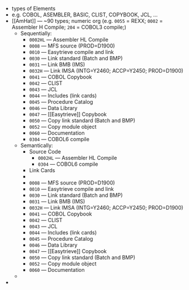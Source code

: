 - types of Elements
- e.g. COBOL, ASEMBLER, BASIC, CLIST, COPYBOOK, JCL, ...
- [[AmHat]] — ~90 types; numeric org (e.g. `0055` = REXX; `0002` = Assembler H Compile; `204` = COBOL3 compile;)
	- Sequentially:
		- `0002HL` — Assembler HL Compile
		- `0008` — MFS source (PROD=D1900)
		- `0010` — Easytrieve compile and link
		- `0030` — Link standard (Batch and BMP)
		- `0031` — Link BMB (IMS)
		- `0032H` — Link IMSA (INTG=Y2460; ACCP=Y2450; PROD=D1900)
		- `0041` — COBOL Copybook
		- `0042` — CLIST
		- `0043` — JCL
		- `0044` — Includes (link cards)
		- `0045` — Procedure Catalog
		- `0046` — Data Library
		- `0047` — [[Easytrieve]] Copybook
		- `0050` — Copy link standard (Batch and BMP)
		- `0052` — Copy module object
		- `0060` — Documentation
		- `0304` — COBOL6 compile
	- Semantically:
		- Source Code
			- `0002HL` — Assembler HL Compile
			- `0304` — COBOL6 compile
		- Link Cards
		-
		- `0008` — MFS source (PROD=D1900)
		- `0010` — Easytrieve compile and link
		- `0030` — Link standard (Batch and BMP)
		- `0031` — Link BMB (IMS)
		- `0032H` — Link IMSA (INTG=Y2460; ACCP=Y2450; PROD=D1900)
		- `0041` — COBOL Copybook
		- `0042` — CLIST
		- `0043` — JCL
		- `0044` — Includes (link cards)
		- `0045` — Procedure Catalog
		- `0046` — Data Library
		- `0047` — [[Easytrieve]] Copybook
		- `0050` — Copy link standard (Batch and BMP)
		- `0052` — Copy module object
		- `0060` — Documentation
	-
-